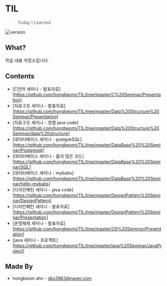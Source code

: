 # TIL
> Today I Learned

![version](https://img.shields.io/badge/version-2019.01.01-blue.svg?style=flat-square&logo=github) 

## What?

학습 내용 저장소입니다.

## Contents

*  [C언어 세미나 - 발표자료][https://github.com/hongbeomi/TIL/tree/master/C%20Seminar/Presentation]
* [자료구조 세미나 - 발표자료][https://github.com/hongbeomi/TIL/tree/master/Data%20Structure%20Seminar/Presentation]
* [자료구조 세미나 - 정렬 java code][https://github.com/hongbeomi/TIL/tree/master/Data%20Structure%20Seminar/data%20structure]
* [데이터베이스 세미나 - postgreSQL][https://github.com/hongbeomi/TIL/tree/master/DataBase%20%20Seminar/Postgresql]
* [데이터베이스 세미나 - 옳지 않은 코드][https://github.com/hongbeomi/TIL/tree/master/DataBase%20%20Seminar/SQL]
* [데이터베이스 세미나 - mybatis][https://github.com/hongbeomi/TIL/tree/master/DataBase%20%20Seminar/hello-mybatis]
* [디자인패턴 세미나 - java code][https://github.com/hongbeomi/TIL/tree/master/DesignPattern%20Seminar/DesignPattern]
* [디자인패턴 세미나 - 발표자료][https://github.com/hongbeomi/TIL/tree/master/DesignPattern%20Seminar/Presentation]
* [운영체제 세미나 - 발표자료][https://github.com/hongbeomi/TIL/tree/master/OS%20Seminar/Presentation]
* [java 세미나 - 프로젝트][https://github.com/hongbeomi/TIL/tree/master/java%20Seminar/JavaProject]

## Made By

- hongbeom ahn  - dks3963@naver.com

